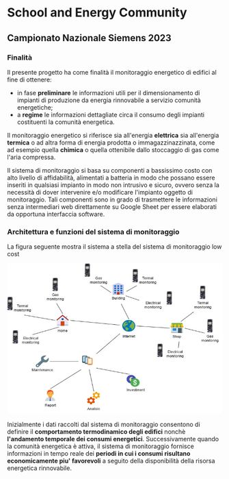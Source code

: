 # School and Energy Community
## Campionato Nazionale Siemens 2023
### Finalità
Il presente progetto ha come finalità il monitoraggio energetico di edifici al fine di ottenere:
- in fase **preliminare** le informazioni utili per il dimensionamento di impianti di produzione da energia rinnovabile a servizio comunità energetiche;
- a **regime** le informazioni dettagliate circa il consumo degli impianti costituenti la comunità energetica.

Il monitoraggio energetico si riferisce sia all'energia **elettrica** sia all'energia **termica** o ad altra forma di energia prodotta o immagazzinazzinata, come ad esempio quella **chimica** o quella ottenibile dallo stoccaggio di gas come l'aria compressa.

Il sistema di monitoraggio si basa su componenti a bassissimo costo con alto livello di affidabilità, alimentati a batteria in modo che possano essere inseriti in qualsiasi impianto in modo non intrusivo e sicuro, ovvero senza la necessità di dover intervenire e/o modificare l'impianto oggetto di monitoraggio.
Tali componenti sono in grado di trasmettere le informazioni senza intermediari web direttamente su Google Sheet per essere elaborati da opportuna interfaccia software.

### Architettura e funzioni del sistema di monitoraggio
La figura seguente mostra il sistema a stella del sistema di monitoraggio low cost
 
<img src="image/diag1.jpg" width="550" height="350">

Inizialmente i dati raccolti dal sistema di monitoraggio consentono di definire il **comportamento termodinamico degli edifici** nonchè **l'andamento temporale dei consumi energetici**. Successivamente quando la comunità energetica è attiva, il sistema di monitoraggio fornisce informazioni in tempo reale dei **periodi in cui i consumi risultano economicamente piu' favorevoli** a seguito della disponibilità della risorsa energetica rinnovabile. 



